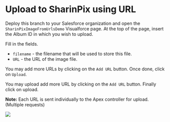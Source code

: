 # Upload to SharinPix using URL

Deploy this branch to your Salesforce organization and open the `SharinPixImageFromUrlsDemo` Visualforce page.
At the top of the page, insert the Album ID in which you wish to upload.

Fill in the fields.
* `filename` - the filename that will be used to store this file.
* `URL` - the URL of the image file.

You may add more URLs by clicking on the `Add URL` button.
Once done, click on `Upload`.

You may upload add more URL by clicking on the `Add URL` button.
Finally click on upload.

**Note:** Each URL is sent individually to the Apex controller for upload. (Multiple requests)

[<img src="https://raw.githubusercontent.com/afawcett/githubsfdeploy/master/deploy.png">](https://githubsfdeploy.herokuapp.com?owner=sharinpix&repo=demo-apex&ref=upload_by_url)
